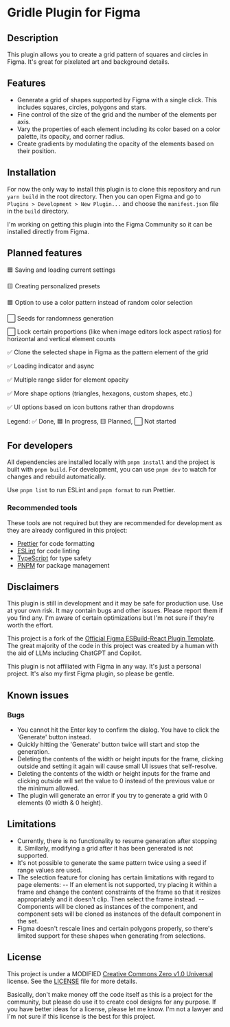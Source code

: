 # Gridle Plugin for Figma

## Description

This plugin allows you to create a grid pattern of squares and circles in Figma. It's great for pixelated art and background details.

## Features

- Generate a grid of shapes supported by Figma with a single click. This includes squares, circles, polygons and stars.
- Fine control of the size of the grid and the number of the elements per axis.
- Vary the properties of each element including its color based on a color palette, its opacity, and corner radius.
- Create gradients by modulating the opacity of the elements based on their position.

## Installation

For now the only way to install this plugin is to clone this repository and run `yarn build` in the root directory. Then you can open Figma and go to `Plugins > Development > New Plugin...` and choose the `manifest.json` file in the `build` directory.

I'm working on getting this plugin into the Figma Community so it can be installed directly from Figma.

## Planned features

🟦 Saving and loading current settings

🟨 Creating personalized presets

🟦 Option to use a color pattern instead of random color selection

⬜ Seeds for randomness generation

⬜ Lock certain proportions (like when image editors lock aspect ratios) for horizontal and vertical element counts

✅ Clone the selected shape in Figma as the pattern element of the grid

✅ Loading indicator and async

✅ Multiple range slider for element opacity

✅ More shape options (triangles, hexagons, custom shapes, etc.)

✅ UI options based on icon buttons rather than dropdowns

Legend: ✅ Done, 🟦 In progress, 🟨 Planned, ⬜ Not started

## For developers

All dependencies are installed locally with `pnpm install` and the project is built with `pnpm build`.
For development, you can use `pnpm dev` to watch for changes and rebuild automatically.

Use `pnpm lint` to run ESLint and `pnpm format` to run Prettier.

### Recommended tools

These tools are not required but they are recommended for development as they are already configured in this project:

- [Prettier](https://prettier.io/) for code formatting
- [ESLint](https://eslint.org/) for code linting
- [TypeScript](https://www.typescriptlang.org/) for type safety
- [PNPM](https://pnpm.js.org/) for package management

## Disclaimers

This plugin is still in development and it may be safe for production use. Use at your own risk. It may contain bugs and other issues. Please report them if you find any. I'm aware of certain optimizations but I'm not sure if they're worth the effort.

This project is a fork of the [Official Figma ESBuild-React Plugin Template](https://github.com/figma/plugin-samples/tree/master/esbuild-react). The great majority of the code in this project was created by a human with the aid of LLMs including ChatGPT and Copilot.

This plugin is not affiliated with Figma in any way. It's just a personal project.
It's also my first Figma plugin, so please be gentle.

## Known issues

### Bugs

- You cannot hit the Enter key to confirm the dialog. You have to click the 'Generate' button instead.
- Quickly hitting the 'Generate' button twice will start and stop the generation.
- Deleting the contents of the width or height inputs for the frame, clicking outside and setting it again will cause small UI issues that self-resolve.
- Deleting the contents of the width or height inputs for the frame and clicking outside will set the value to 0 instead of the previous value or the minimum allowed.
- The plugin will generate an error if you try to generate a grid with 0 elements (0 width & 0 height).

## Limitations

- Currently, there is no functionality to resume generation after stopping it. Similarly, modifying a grid after it has been generated is not supported.
- It's not possible to generate the same pattern twice using a seed if range values are used.
- The selection feature for cloning has certain limitations with regard to page elements:
  -- If an element is not supported, try placing it within a frame and change the content constraints of the frame so that it resizes appropriately and it doesn't clip. Then select the frame instead.
  -- Components will be cloned as instances of the component, and component sets will be cloned as instances of the default component in the set.
- Figma doesn't rescale lines and certain polygons properly, so there's limited support for these shapes when generating from selections.

## License

This project is under a MODIFIED [Creative Commons Zero v1.0 Universal](https://creativecommons.org/publicdomain/zero/1.0/) license. See the [LICENSE](LICENSE) file for more details.

Basically, don't make money off the code itself as this is a project for the community, but please do use it to create cool designs for any purpose.
If you have better ideas for a license, please let me know. I'm not a lawyer and I'm not sure if this license is the best for this project.
